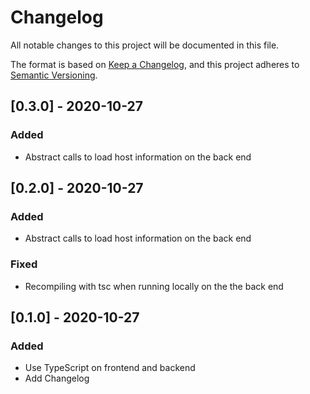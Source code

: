 # Changelog
All notable changes to this project will be documented in this file.

The format is based on [Keep a Changelog](https://keepachangelog.com/en/1.0.0/),
and this project adheres to [Semantic Versioning](https://semver.org/spec/v2.0.0.html).

## [0.3.0] - 2020-10-27
### Added
- Abstract calls to load host information on the back end

## [0.2.0] - 2020-10-27
### Added
- Abstract calls to load host information on the back end

### Fixed
- Recompiling with tsc when running locally on the the back end

## [0.1.0] - 2020-10-27
### Added
- Use TypeScript on frontend and backend
- Add Changelog